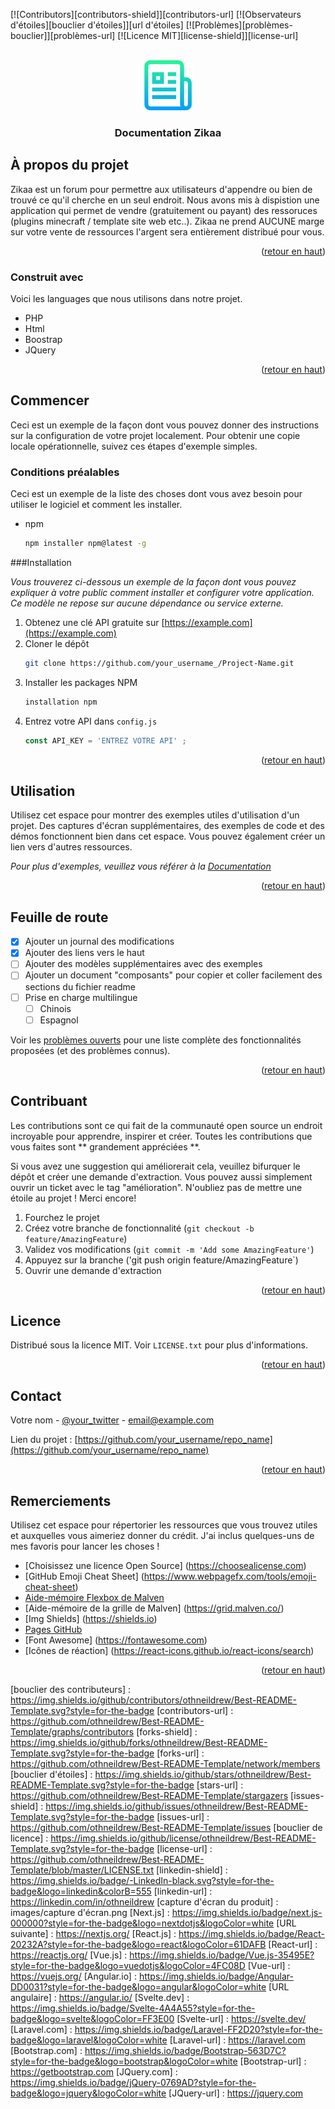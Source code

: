 <a name="readme-top"></a>

[![Contributors][contributors-shield]][contributors-url]
[![Observateurs d'étoiles][bouclier d'étoiles]][url d'étoiles]
[![Problèmes][problèmes-bouclier]][problèmes-url]
[![Licence MIT][license-shield]][license-url]



<!-- LOGO DU PROJET -->
<br />
<div align="center">
  <a href="https://github.com/othneildrew/Best-README-Template">
    <img src="images/logo.png" alt="Logo" width="80" height="80">
  </a>

  <h3 align="center">Documentation Zikaa</h3>
</div>


<!-- À PROPOS DU PROJET -->
## À propos du projet

Zikaa est un forum pour permettre aux utilisateurs d'appendre ou bien de trouvé ce qu'il cherche en un seul endroit. Nous avons mis à dispistion une application qui permet de vendre (gratuitement ou payant) des ressoruces (plugins minecraft / template site web etc..). Zikaa ne prend AUCUNE marge sur votre vente de ressources l'argent sera entièrement distribué pour vous.

<p align="right">(<a href="#readme-top">retour en haut</a>)</p>



### Construit avec

Voici les languages que nous utilisons dans notre projet.

* PHP
* Html
* Boostrap
* JQuery

<p align="right">(<a href="#readme-top">retour en haut</a>)</p>



<!-- MISE EN ROUTE -->
## Commencer

Ceci est un exemple de la façon dont vous pouvez donner des instructions sur la configuration de votre projet localement.
Pour obtenir une copie locale opérationnelle, suivez ces étapes d'exemple simples.

### Conditions préalables

Ceci est un exemple de la liste des choses dont vous avez besoin pour utiliser le logiciel et comment les installer.
* npm
  ```sh
  npm installer npm@latest -g
  ```

###Installation

_Vous trouverez ci-dessous un exemple de la façon dont vous pouvez expliquer à votre public comment installer et configurer votre application. Ce modèle ne repose sur aucune dépendance ou service externe._

1. Obtenez une clé API gratuite sur [https://example.com](https://example.com)
2. Cloner le dépôt
   ```sh
   git clone https://github.com/your_username_/Project-Name.git
   ```
3. Installer les packages NPM
   ```sh
   installation npm
   ```
4. Entrez votre API dans `config.js`
   ```js
   const API_KEY = 'ENTREZ VOTRE API' ;
   ```

<p align="right">(<a href="#readme-top">retour en haut</a>)</p>



<!-- EXEMPLES D'UTILISATION -->
## Utilisation

Utilisez cet espace pour montrer des exemples utiles d'utilisation d'un projet. Des captures d'écran supplémentaires, des exemples de code et des démos fonctionnent bien dans cet espace. Vous pouvez également créer un lien vers d'autres ressources.

_Pour plus d'exemples, veuillez vous référer à la [Documentation](https://example.com)_

<p align="right">(<a href="#readme-top">retour en haut</a>)</p>



<!-- FEUILLE DE ROUTE -->
## Feuille de route

- [x] Ajouter un journal des modifications
- [x] Ajouter des liens vers le haut
- [ ] Ajouter des modèles supplémentaires avec des exemples
- [ ] Ajouter un document "composants" pour copier et coller facilement des sections du fichier readme
- [ ] Prise en charge multilingue
    - [ ] Chinois
    - [ ] Espagnol

Voir les [problèmes ouverts](https://github.com/othneildrew/Best-README-Template/issues) pour une liste complète des fonctionnalités proposées (et des problèmes connus).

<p align="right">(<a href="#readme-top">retour en haut</a>)</p>



<!-- CONTRIBUER -->
## Contribuant

Les contributions sont ce qui fait de la communauté open source un endroit incroyable pour apprendre, inspirer et créer. Toutes les contributions que vous faites sont ** grandement appréciées **.

Si vous avez une suggestion qui améliorerait cela, veuillez bifurquer le dépôt et créer une demande d'extraction. Vous pouvez aussi simplement ouvrir un ticket avec le tag "amélioration".
N'oubliez pas de mettre une étoile au projet ! Merci encore!

1. Fourchez le projet
2. Créez votre branche de fonctionnalité (`git checkout -b feature/AmazingFeature`)
3. Validez vos modifications (`git commit -m 'Add some AmazingFeature'`)
4. Appuyez sur la branche ('git push origin feature/AmazingFeature`)
5. Ouvrir une demande d'extraction

<p align="right">(<a href="#readme-top">retour en haut</a>)</p>



<!-- LICENCE -->
## Licence

Distribué sous la licence MIT. Voir `LICENSE.txt` pour plus d'informations.

<p align="right">(<a href="#readme-top">retour en haut</a>)</p>



<!-- CONTACTER -->
## Contact

Votre nom - [@your_twitter](https://twitter.com/your_username) - email@example.com

Lien du projet : [https://github.com/your_username/repo_name](https://github.com/your_username/repo_name)

<p align="right">(<a href="#readme-top">retour en haut</a>)</p>



<!-- REMERCIEMENTS -->
## Remerciements

Utilisez cet espace pour répertorier les ressources que vous trouvez utiles et auxquelles vous aimeriez donner du crédit. J'ai inclus quelques-uns de mes favoris pour lancer les choses !

* [Choisissez une licence Open Source] (https://choosealicense.com)
* [GitHub Emoji Cheat Sheet] (https://www.webpagefx.com/tools/emoji-cheat-sheet)
* [Aide-mémoire Flexbox de Malven](https://flexbox.malven.co/)
* [Aide-mémoire de la grille de Malven] (https://grid.malven.co/)
* [Img Shields] (https://shields.io)
* [Pages GitHub](https://pages.github.com)
* [Font Awesome] (https://fontawesome.com)
* [Icônes de réaction] (https://react-icons.github.io/react-icons/search)

<p align="right">(<a href="#readme-top">retour en haut</a>)</p>



<!-- LIENS ET IMAGES MARKDOWN -->
<!-- https://www.markdownguide.org/basic-syntax/#reference-style-links -->
[bouclier des contributeurs] : https://img.shields.io/github/contributors/othneildrew/Best-README-Template.svg?style=for-the-badge
[contributors-url] : https://github.com/othneildrew/Best-README-Template/graphs/contributors
[forks-shield] : https://img.shields.io/github/forks/othneildrew/Best-README-Template.svg?style=for-the-badge
[forks-url] : https://github.com/othneildrew/Best-README-Template/network/members
[bouclier d'étoiles] : https://img.shields.io/github/stars/othneildrew/Best-README-Template.svg?style=for-the-badge
[stars-url] : https://github.com/othneildrew/Best-README-Template/stargazers
[issues-shield] : https://img.shields.io/github/issues/othneildrew/Best-README-Template.svg?style=for-the-badge
[issues-url] : https://github.com/othneildrew/Best-README-Template/issues
[bouclier de licence] : https://img.shields.io/github/license/othneildrew/Best-README-Template.svg?style=for-the-badge
[license-url] : https://github.com/othneildrew/Best-README-Template/blob/master/LICENSE.txt
[linkedin-shield] : https://img.shields.io/badge/-LinkedIn-black.svg?style=for-the-badge&logo=linkedin&colorB=555
[linkedin-url] : https://linkedin.com/in/othneildrew
[capture d'écran du produit] : images/capture d'écran.png
[Next.js] : https://img.shields.io/badge/next.js-000000?style=for-the-badge&logo=nextdotjs&logoColor=white
[URL suivante] : https://nextjs.org/
[React.js] : https://img.shields.io/badge/React-20232A?style=for-the-badge&logo=react&logoColor=61DAFB
[React-url] : https://reactjs.org/
[Vue.js] : https://img.shields.io/badge/Vue.js-35495E?style=for-the-badge&logo=vuedotjs&logoColor=4FC08D
[Vue-url] : https://vuejs.org/
[Angular.io] : https://img.shields.io/badge/Angular-DD0031?style=for-the-badge&logo=angular&logoColor=white
[URL angulaire] : https://angular.io/
[Svelte.dev] : https://img.shields.io/badge/Svelte-4A4A55?style=for-the-badge&logo=svelte&logoColor=FF3E00
[Svelte-url] : https://svelte.dev/
[Laravel.com] : https://img.shields.io/badge/Laravel-FF2D20?style=for-the-badge&logo=laravel&logoColor=white
[Laravel-url] : https://laravel.com
[Bootstrap.com] : https://img.shields.io/badge/Bootstrap-563D7C?style=for-the-badge&logo=bootstrap&logoColor=white
[Bootstrap-url] : https://getbootstrap.com
[JQuery.com] : https://img.shields.io/badge/jQuery-0769AD?style=for-the-badge&logo=jquery&logoColor=white
[JQuery-url] : https://jquery.com
